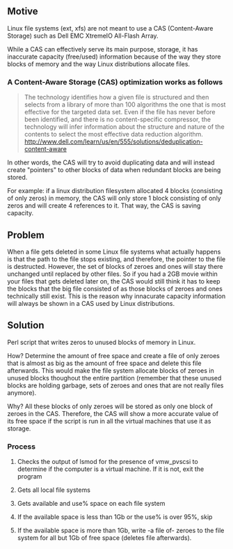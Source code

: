 ## Motive
Linux file systems (ext, xfs) are not meant to use a CAS (Content-Aware Storage) such as Dell EMC XtremeIO All-Flash Array. 

While a CAS can effectively serve its main purpose, storage, it has inaccurate capacity (free/used) information because of the way they store blocks of memory and the way Linux distributions allocate files. 

### A Content-Aware Storage (CAS) optimization works as follows
> The technology identifies how a given file is structured and then selects from a library of more than 100 algorithms the one that is most effective for the targeted data set. Even if the file has never before been identified, and there is no content-specific compressor, the technology will infer information about the structure and nature of the contents to select the most effective data reduction algorithm.
http://www.dell.com/learn/us/en/555/solutions/deduplication-content-aware

In other words, the CAS will try to avoid duplicating data and will instead create "pointers" to other blocks of data when redundant blocks are being stored. 

For example: if a linux distribution filesystem allocated 4 blocks (consisting of only zeros) in memory, the CAS will only store 1 block consisting of only zeros and will create 4 references to it. That way, the CAS is saving capacity.


## Problem
When a file gets deleted in some Linux file systems what actually happens is that the path to the file stops existing, and therefore, the pointer to the file is destructed. However, the set of blocks of zeroes and ones will stay there unchanged until replaced by other files. So if you had a 2GB movie within your files that gets deleted later on, the CAS would still think it has to keep the blocks that the big file consisted of as those blocks of zeroes and ones technically still exist. This is the reason why innacurate capacity information will always be shown in a CAS used by Linux distributions.


## Solution
Perl script that writes zeros to unused blocks of memory in Linux. 

How? Determine the amount of free space and create a file of only zeroes that is almost as big as the amount of free space and delete this file afterwards.
This would make the file system allocate blocks of zeroes in unused blocks thoughout the entire partition (remember that these unused blocks are holding garbage, sets of zeroes and ones that are not really files anymore).

Why? All these blocks of only zeroes will be stored as only one block of zeroes in the CAS. Therefore, the CAS will show a more accurate value of its free space if the script is run in all the virtual machines that use it as storage.


### Process
1. Checks the output of lsmod for the presence of vmw_pvscsi to determine if the computer is a virtual machine. If it is not, exit the program

2. Gets all local file systems

3. Gets available and use% space on each file system

4. If the available space is less than 1Gb or the use% is over 95%, skip

5. If the available space is more than 1Gb, write -a file of- zeroes to the file system for all but 1Gb of free space (deletes file afterwards).


